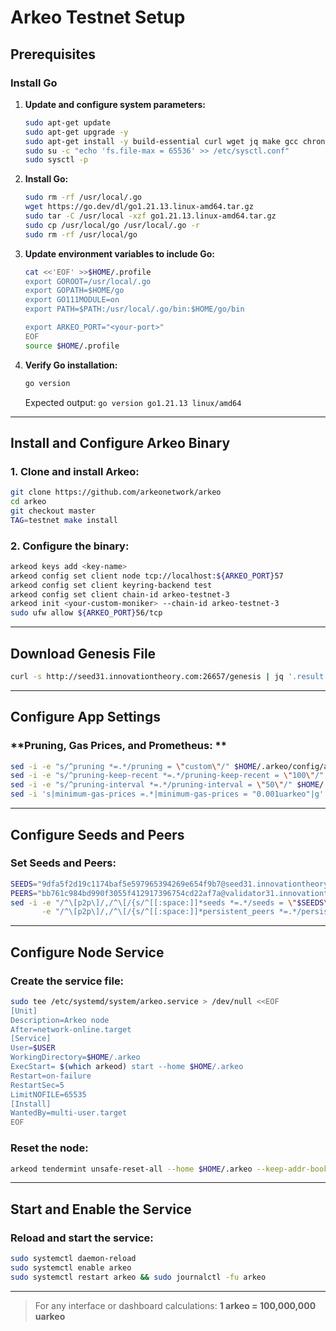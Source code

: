 # Arkeo Testnet Setup

## Prerequisites

### Install Go

1. **Update and configure system parameters:**
    ```bash
    sudo apt-get update
    sudo apt-get upgrade -y
    sudo apt-get install -y build-essential curl wget jq make gcc chrony git
    sudo su -c "echo 'fs.file-max = 65536' >> /etc/sysctl.conf"
    sudo sysctl -p
    ```

2. **Install Go:**
    ```bash
    sudo rm -rf /usr/local/.go
    wget https://go.dev/dl/go1.21.13.linux-amd64.tar.gz
    sudo tar -C /usr/local -xzf go1.21.13.linux-amd64.tar.gz
    sudo cp /usr/local/go /usr/local/.go -r
    sudo rm -rf /usr/local/go
    ```

3. **Update environment variables to include Go:**
    ```bash
    cat <<'EOF' >>$HOME/.profile
    export GOROOT=/usr/local/.go
    export GOPATH=$HOME/go
    export GO111MODULE=on
    export PATH=$PATH:/usr/local/.go/bin:$HOME/go/bin

    export ARKEO_PORT="<your-port>"
    EOF
    source $HOME/.profile
    ```

4. **Verify Go installation:**
    ```bash
    go version
    ```
    Expected output: `go version go1.21.13 linux/amd64`

---

## Install and Configure Arkeo Binary

### 1. **Clone and install Arkeo:**
   ```bash
   git clone https://github.com/arkeonetwork/arkeo
   cd arkeo
   git checkout master
   TAG=testnet make install
   ```

### 2. **Configure the binary:**
   ```bash
   arkeod keys add <key-name>
   arkeod config set client node tcp://localhost:${ARKEO_PORT}57
   arkeod config set client keyring-backend test
   arkeod config set client chain-id arkeo-testnet-3
   arkeod init <your-custom-moniker> --chain-id arkeo-testnet-3
   sudo ufw allow ${ARKEO_PORT}56/tcp
   ```

---

## Download Genesis File

```bash
curl -s http://seed31.innovationtheory.com:26657/genesis | jq '.result.genesis' > $HOME/.arkeo/config/genesis.json
```

---

## Configure App Settings

### **Pruning, Gas Prices, and Prometheus: **
   ```bash
   sed -i -e "s/^pruning *=.*/pruning = \"custom\"/" $HOME/.arkeo/config/app.toml
   sed -i -e "s/^pruning-keep-recent *=.*/pruning-keep-recent = \"100\"/" $HOME/.arkeo/config/app.toml
   sed -i -e "s/^pruning-interval *=.*/pruning-interval = \"50\"/" $HOME/.arkeo/config/app.toml
   sed -i 's|minimum-gas-prices =.*|minimum-gas-prices = "0.001uarkeo"|g' $HOME/.arkeo/config/app.toml
   ```

---

## Configure Seeds and Peers

### **Set Seeds and Peers:**
   ```bash
   SEEDS="9dfa5f2d19c1174baf5e597965394269e654f9b7@seed31.innovationtheory.com:26656"
   PEERS="bb761c984bd990f3055f412917396754cd22af7a@validator31.innovationtheory.com:26656,81e36f94351d47803b8e1e0d0ad2d2e8e14ed36b@validator32.innovationtheory.com:26656"
   sed -i -e "/^\[p2p\]/,/^\[/{s/^[[:space:]]*seeds *=.*/seeds = \"$SEEDS\"/}" \
          -e "/^\[p2p\]/,/^\[/{s/^[[:space:]]*persistent_peers *=.*/persistent_peers = \"$PEERS\"/}" $HOME/.arkeo/config/config.toml
   ```

---

## Configure Node Service

### **Create the service file:**
   ```bash
   sudo tee /etc/systemd/system/arkeo.service > /dev/null <<EOF
   [Unit]
   Description=Arkeo node
   After=network-online.target
   [Service]
   User=$USER
   WorkingDirectory=$HOME/.arkeo
   ExecStart= $(which arkeod) start --home $HOME/.arkeo
   Restart=on-failure
   RestartSec=5
   LimitNOFILE=65535
   [Install]
   WantedBy=multi-user.target
   EOF
   ```

### **Reset the node:**
   ```bash
   arkeod tendermint unsafe-reset-all --home $HOME/.arkeo --keep-addr-book
   ```

---

## Start and Enable the Service

### **Reload and start the service:**
   ```bash
   sudo systemctl daemon-reload
   sudo systemctl enable arkeo
   sudo systemctl restart arkeo && sudo journalctl -fu arkeo
   ```

---

> For any interface or dashboard calculations:
       **1 arkeo = 100,000,000 uarkeo**